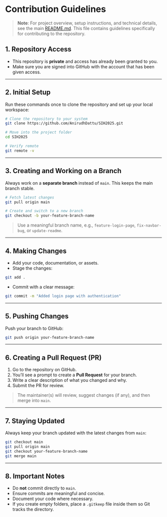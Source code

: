 # Contribution Guidelines

> **Note**: For project overview, setup instructions, and technical details, see the main [README.md](README.md). This file contains guidelines specifically for contributing to the repository.

## 1. Repository Access

- This repository is **private** and access has already been granted to you.
- Make sure you are signed into GitHub with the account that has been given access.

---

## 2. Initial Setup

Run these commands once to clone the repository and set up your local workspace:

```bash
# Clone the repository to your system
git clone https://github.com/AnirudhDattu/SIH2025.git

# Move into the project folder
cd SIH2025

# Verify remote
git remote -v
```

---

## 3. Creating and Working on a Branch

Always work on a **separate branch** instead of `main`. This keeps the main branch stable.

```bash
# Fetch latest changes
git pull origin main

# Create and switch to a new branch
git checkout -b your-feature-branch-name
```

> Use a meaningful branch name, e.g., `feature-login-page`, `fix-navbar-bug`, or `update-readme`.

---

## 4. Making Changes

- Add your code, documentation, or assets.
- Stage the changes:

```bash
git add .
```

- Commit with a clear message:

```bash
git commit -m "Added login page with authentication"
```

---

## 5. Pushing Changes

Push your branch to GitHub:

```bash
git push origin your-feature-branch-name
```

---

## 6. Creating a Pull Request (PR)

1. Go to the repository on GitHub.
2. You’ll see a prompt to create a **Pull Request** for your branch.
3. Write a clear description of what you changed and why.
4. Submit the PR for review.

> The maintainer(s) will review, suggest changes (if any), and then merge into `main`.

---

## 7. Staying Updated

Always keep your branch updated with the latest changes from `main`:

```bash
git checkout main
git pull origin main
git checkout your-feature-branch-name
git merge main
```

---

## 8. Important Notes

- Do **not** commit directly to `main`.
- Ensure commits are meaningful and concise.
- Document your code where necessary.
- If you create empty folders, place a `.gitkeep` file inside them so Git tracks the directory.
